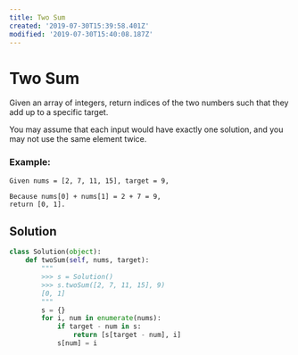 ```yaml
---
title: Two Sum
created: '2019-07-30T15:39:58.401Z'
modified: '2019-07-30T15:40:08.187Z'
---
```


# Two Sum

Given an array of integers, return indices of the two numbers such that they add up to a specific target.

You may assume that each input would have exactly one solution, and you may not use the same element twice.

### Example:

```
Given nums = [2, 7, 11, 15], target = 9,

Because nums[0] + nums[1] = 2 + 7 = 9,
return [0, 1].
```

## Solution

```py
class Solution(object):
    def twoSum(self, nums, target):
        """
        >>> s = Solution()
        >>> s.twoSum([2, 7, 11, 15], 9)
        [0, 1]
        """
        s = {}
        for i, num in enumerate(nums):
            if target - num in s:
                return [s[target - num], i]
            s[num] = i
```
